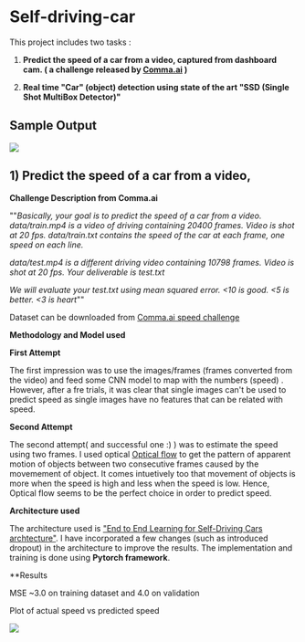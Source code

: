 # Self-driving-car
This project includes two tasks :

1) **Predict the speed of a car from a video, captured from dashboard cam. ( a challenge released by [Comma.ai](https://github.com/commaai) )**

2) **Real time "Car" (object) detection using state of the art "SSD (Single Shot MultiBox Detector)"**

## Sample Output

![](output.gif)



## 1) Predict the speed of a car from a video,
**Challenge Description from Comma.ai**

""*Basically, your goal is to predict the speed of a car from a video.*
*data/train.mp4 is a video of driving containing 20400 frames. Video is shot at 20 fps.*
*data/train.txt contains the speed of the car at each frame, one speed on each line.*

*data/test.mp4 is a different driving video containing 10798 frames. Video is shot at 20 fps.
Your deliverable is test.txt*

*We will evaluate your test.txt using mean squared error. <10 is good. <5 is better. <3 is heart*""

Dataset can be downloaded from  [Comma.ai speed challenge](https://github.com/commaai/speedchallenge)


**Methodology and Model used**

**First Attempt**

The first impression was to use the images/frames (frames converted from the video) and feed some CNN model to map with the numbers (speed) . However, after a fre trials, it was clear that single images can't be used to predict speed as single images have no features that can be related with speed. 

**Second Attempt**

The second attempt( and successful one :) ) was to estimate the speed using two frames. I used optical [Optical flow](https://docs.opencv.org/3.4/d7/d8b/tutorial_py_lucas_kanade.html) to get the pattern of apparent motion of objects between two consecutive frames caused by the movemement of object. It comes intuetively too that movement of objects is more when the speed is high and less when the speed is low. Hence, Optical flow seems to be the perfect choice in order to predict speed.

**Architecture used**

The architecture used is  ["End to End Learning for Self-Driving Cars archtecture"](https://arxiv.org/pdf/1604.07316.pdf). I have incorporated a few changes (such as introduced dropout) in the architecture to improve the results. The implementation and training is done using **Pytorch framework**.


**Results

MSE ~3.0 on training dataset and 4.0 on validation

Plot of actual speed vs predicted speed

![](comparison1.png=250x250)
